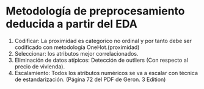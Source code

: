 # Metodología de preprocesamiento deducida a partir del EDA  

1. Codificar: La proximidad es categorico no ordinal y por tanto debe ser codificado con metodología OneHot.(proximidad) 
2. Seleccionar: los atributos mejor correlacionados.  
3. Eliminación de datos atípicos: Detección de outliers (Con respecto al precio de vivienda). 
4. Escalamiento: Todos los atributos numéricos se va a escalar con técnica de estandarización. (Página 72 del PDF de Geron. 3 Edition)
